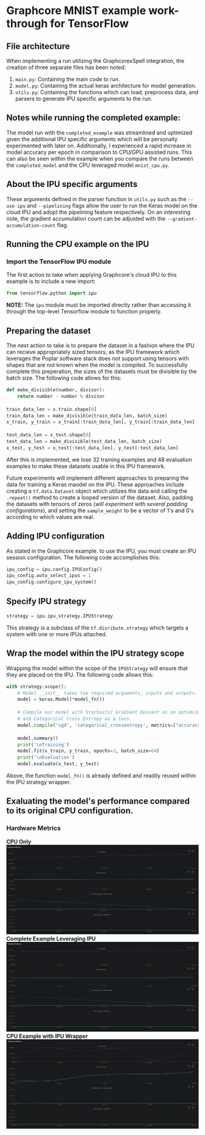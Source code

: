 # Graphcore MNIST example work-through for TensorFlow

## File architecture

When implementing a run utilizing the GraphcorexSpell integration, the creation of three separate files has been noted:
1. `main.py`: Containing the main code to run.
2. `model.py`: Containing the actual keras architecture for model generation.
3. `utils.py`: Containing the functions which can load, preprocess data, and parsers to generate IPU specific arguments to the run.

## Notes while running the completed example:

The model run with the `completed_example` was streamlined and optimized given the additional IPU specific arguments which will be personally experimented with later on.
Additionally, I experienced a rapid increase in model accuracy per epoch in comparison to CPU/GPU assisted runs. This can also be seen within the example when you compare the runs between the `completed_model` and the CPU leveraged model `mnist_cpu.py`.

## About the IPU specific arguments

These arguments defined in the parser function in `utils.py` such as the `--use-ipu` and `--pipelining` flags allow the user to run the Keras model on the cloud IPU and adopt the pipelining feature respectively. On an interesting note, the gradient accumulation count can be adjusted with the `--gradient-accumulation-count` flag.

## Running the CPU example on the IPU

### Import the TensorFlow IPU module
The first action to take when applying Graphcore's cloud IPU to this example is to include a new import:
```python
from tensorflow.python import ipu
```
**NOTE:** The `ipu` module must be imported directly rather than accessing it through the top-level Tensorflow module to function properly.

## Preparing the dataset
The next action to take is to prepare the dataset in a fashion where the IPU can recieve appropriately sized tensors, as the IPU framework which leverages the Poplar software stack does not support using tensors with shapes that are not known when the model is compiled. To successfully complete this preperation, the sizes of the datasets must be divisible by the batch size. The following code allows for this:
```python
def make_divisible(number, divisor):
    return number - number % divisor
    
train_data_len = x.train.shape[0]
train_data_len = make_divisible(train_data_len, batch_size)
x_train, y_train = x_train[:train_data_len], y_train[:train_data_len]

test_data_len = x_test.shape[0]
test_data_len = make_divisible(test_data_len, batch_size)
x_test, y_test = x_test[:test_data_len], y_test[:test_data_len]
```
After this is implemented, we lose 32 training examples and 48 evaluation examples to make these datasets usable in this IPU framework.

Future experiments will implement different approaches to preparing the data for training a Keras maodel on the IPU. These approaches include creating a `tf.data.Dataset` object which utilizes the data and calling the `.repeat()` method to create a looped version of the dataset. Also, padding the datasets with tensors of zeros (_will experiment with several padding configurations_), and setting the `sample_weight` to be a vector of 1's and 0's according to which values are real.

## Adding IPU configuration

As stated in the Graphcore example. to use the IPU, you must create an IPU session configuration. The following code accomplishes this:
```python
ipu_config = ipu.config.IPUConfig()
ipu_config.auto_select_ipus = 1
ipu_config.configure_ipu_system()
```
## Specify IPU strategy
```python
strategy = ipu.ipu_strategy.IPUStrategy
```
This strategy is a subclass of the `tf.disribute.strategy` which targets a system with one or more IPUs attached.

## Wrap the model within the IPU strategy scope

Wrapping the model within the scope of the `IPUStrategy` will ensure that they are placed on the IPU. The following code allows this:
```python
with strategy.scope():
    # Model.__init__ takes two required arguments, inputs and outputs.
    model = keras.Model(*model_fn())

    # Compile our model with Stochastic Gradient Descent as an optimizer
    # and Categorical Cross Entropy as a loss.
    model.compile('sgd', 'categorical_crossentropy', metrics=["accuracy"])

    model.summary()
    print('\nTraining')
    model.fit(x_train, y_train, epochs=3, batch_size=64)
    print('\nEvaluation')
    model.evaluate(x_test, y_test)
```
Above, the function `model_fn()` is already defined and readily reused within the IPU strategy wrapper.

## Exaluating the model's performance compared to its original CPU configuration.
### Hardware Metrics
**CPU Only**
![CPU only](https://github.com/UmbertoFasci/GraphcoreTF-Examples_Experiments/blob/main/GraphcoreMNISTExmpAssets/HardwareMetricsCPU.png)
**Complete Example Leveraging IPU**
![Complete Example IPU Leveraged](https://github.com/UmbertoFasci/GraphcoreTF-Examples_Experiments/blob/main/GraphcoreMNISTExmpAssets/HardwareMetricsComplete.png)
**CPU Example with IPU Wrapper**
![CPU example with IPU Wrapper](https://github.com/UmbertoFasci/GraphcoreTF-Examples_Experiments/blob/main/GraphcoreMNISTExmpAssets/HardwareMetricsIPU_no_parser_functions.png)
#
